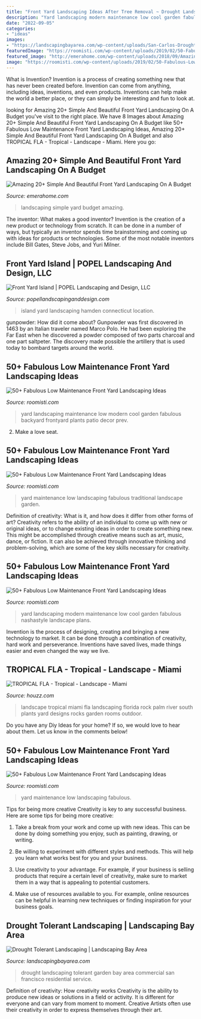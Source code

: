 ```yaml
---
title: "Front Yard Landscaping Ideas After Tree Removal ~ Drought Landscaping Tolerant Garden Bay Area Commercial San Francisco Residential Service"
description: "Yard landscaping modern maintenance low cool garden fabulous nashastyle landscape plans"
date: "2022-09-05"
categories:
- "ideas"
images:
- "https://landscapingbayarea.com/wp-content/uploads/San-Carlos-Drought-Tolerant-Design-4.jpg"
featuredImage: "https://roomisti.com/wp-content/uploads/2019/02/50-Fabulous-Low-Maintenance-Front-Yard-Landscaping-Ideas-10.jpg"
featured_image: "http://emerahome.com/wp-content/uploads/2018/09/Amazing-20-Simple-And-Beautiful-Front-Yard-Landscaping-On-A-Budget-10-1.jpg"
image: "https://roomisti.com/wp-content/uploads/2019/02/50-Fabulous-Low-Maintenance-Front-Yard-Landscaping-Ideas-49.jpg"
---
```



What is Invention?
Invention is a process of creating something new that has never been created before. Invention can come from anything, including ideas, inventions, and even products. Inventions can help make the world a better place, or they can simply be interesting and fun to look at.

	

		
looking for Amazing 20+ Simple And Beautiful Front Yard Landscaping On A Budget you've visit to the right place. We have 8 Images about Amazing 20+ Simple And Beautiful Front Yard Landscaping On A Budget like 50+ Fabulous Low Maintenance Front Yard Landscaping Ideas, Amazing 20+ Simple And Beautiful Front Yard Landscaping On A Budget and also TROPICAL FLA - Tropical - Landscape - Miami. Here you go:
		
    
## Amazing 20+ Simple And Beautiful Front Yard Landscaping On A Budget

<img loading=lazy src="http://emerahome.com/wp-content/uploads/2018/09/Amazing-20-Simple-And-Beautiful-Front-Yard-Landscaping-On-A-Budget-10-1.jpg" onerror="this.onerror=null;this.src='https://tse4.mm.bing.net/th?id=OIP.tNRMKKmYotQjSyJyWQXgsgHaJ4&amp;pid=15.1';" alt="Amazing 20+ Simple And Beautiful Front Yard Landscaping On A Budget">

_Source: emerahome.com_

>landscaping simple yard budget amazing. 

	

The inventor: What makes a good inventor?
Invention is the creation of a new product or technology from scratch. It can be done in a number of ways, but typically an inventor spends time brainstorming and coming up with ideas for products or technologies. Some of the most notable inventors include Bill Gates, Steve Jobs, and Yuri Milner.

    
## Front Yard Island | POPEL Landscaping And Design, LLC

<img loading=lazy src="https://popellandscapinganddesign.com/wp-content/uploads/2018/02/P7070012.jpg" onerror="this.onerror=null;this.src='https://tse1.mm.bing.net/th?id=OIP.BfRAC9-73BnjT96aLqADngHaFj&amp;pid=15.1';" alt="Front Yard Island | POPEL Landscaping and Design, LLC">

_Source: popellandscapinganddesign.com_

>island yard landscaping hamden connecticut location. 

	

gunpowder: How did it come about?
Gunpowder was first discovered in 1463 by an Italian traveler named Marco Polo. He had been exploring the Far East when he discovered a powder composed of two parts charcoal and one part saltpeter. The discovery made possible the artillery that is used today to bombard targets around the world.

    
## 50+ Fabulous Low Maintenance Front Yard Landscaping Ideas

<img loading=lazy src="https://roomisti.com/wp-content/uploads/2019/02/50-Fabulous-Low-Maintenance-Front-Yard-Landscaping-Ideas-10.jpg" onerror="this.onerror=null;this.src='https://tse2.mm.bing.net/th?id=OIP.00h8ZxNhvUG35TjTZnY5kQHaJ2&amp;pid=15.1';" alt="50+ Fabulous Low Maintenance Front Yard Landscaping Ideas">

_Source: roomisti.com_

>yard landscaping maintenance low modern cool garden fabulous backyard frontyard plants patio decor prev. 

	

2. Make a love seat.

    
## 50+ Fabulous Low Maintenance Front Yard Landscaping Ideas

<img loading=lazy src="https://roomisti.com/wp-content/uploads/2019/02/50-Fabulous-Low-Maintenance-Front-Yard-Landscaping-Ideas-34.jpg" onerror="this.onerror=null;this.src='https://tse3.mm.bing.net/th?id=OIP.x2EU5Rdt_xk2uzmzBJesOgHaJ2&amp;pid=15.1';" alt="50+ Fabulous Low Maintenance Front Yard Landscaping Ideas">

_Source: roomisti.com_

>yard maintenance low landscaping fabulous traditional landscape garden. 

	

Definition of creativity: What is it, and how does it differ from other forms of art?
Creativity refers to the ability of an individual to come up with new or original ideas, or to change existing ideas in order to create something new. This might be accomplished through creative means such as art, music, dance, or fiction. It can also be achieved through innovative thinking and problem-solving, which are some of the key skills necessary for creativity.

    
## 50+ Fabulous Low Maintenance Front Yard Landscaping Ideas

<img loading=lazy src="https://roomisti.com/wp-content/uploads/2019/02/50-Fabulous-Low-Maintenance-Front-Yard-Landscaping-Ideas-44.jpg" onerror="this.onerror=null;this.src='https://tse4.mm.bing.net/th?id=OIP.orP131Z8Uz-X4Asub0tIJwHaJ4&amp;pid=15.1';" alt="50+ Fabulous Low Maintenance Front Yard Landscaping Ideas">

_Source: roomisti.com_

>yard landscaping modern maintenance low cool garden fabulous nashastyle landscape plans. 

	

Invention is the process of designing, creating and bringing a new technology to market. It can be done through a combination of creativity, hard work and perseverance. Inventions have saved lives, made things easier and even changed the way we live.

    
## TROPICAL FLA - Tropical - Landscape - Miami

<img loading=lazy src="https://st.hzcdn.com/simgs/05810e2c0d5881ae_4-1139/tropical-landscape.jpg" onerror="this.onerror=null;this.src='https://tse2.mm.bing.net/th?id=OIP.aYi0j-1-FkUeA7INE5XKHQHaFj&amp;pid=15.1';" alt="TROPICAL FLA - Tropical - Landscape - Miami">

_Source: houzz.com_

>landscape tropical miami fla landscaping florida rock palm river south plants yard designs rocks garden rooms outdoor. 

	

Do you have any Diy Ideas for your home? If so, we would love to hear about them. Let us know in the comments below!

    
## 50+ Fabulous Low Maintenance Front Yard Landscaping Ideas

<img loading=lazy src="https://roomisti.com/wp-content/uploads/2019/02/50-Fabulous-Low-Maintenance-Front-Yard-Landscaping-Ideas-49.jpg" onerror="this.onerror=null;this.src='https://tse1.mm.bing.net/th?id=OIP.X1LTBWlLt5qJH7p-dNwe9AHaLH&amp;pid=15.1';" alt="50+ Fabulous Low Maintenance Front Yard Landscaping Ideas">

_Source: roomisti.com_

>yard maintenance low landscaping fabulous. 

	

Tips for being more creative
Creativity is key to any successful business. Here are some tips for being more creative:
1. Take a break from your work and come up with new ideas. This can be done by doing something you enjoy, such as painting, drawing, or writing.

2. Be willing to experiment with different styles and methods. This will help you learn what works best for you and your business.

3. Use creativity to your advantage. For example, if your business is selling products that require a certain level of creativity, make sure to market them in a way that is appealing to potential customers.

4. Make use of resources available to you. For example, online resources can be helpful in learning new techniques or finding inspiration for your business goals.


    
## Drought Tolerant Landscaping | Landscaping Bay Area

<img loading=lazy src="https://landscapingbayarea.com/wp-content/uploads/San-Carlos-Drought-Tolerant-Design-4.jpg" onerror="this.onerror=null;this.src='https://tse4.mm.bing.net/th?id=OIP.QHTaVJFECty0qmzv5oU9DAHaJ4&amp;pid=15.1';" alt="Drought Tolerant Landscaping | Landscaping Bay Area">

_Source: landscapingbayarea.com_

>drought landscaping tolerant garden bay area commercial san francisco residential service. 

	

Definition of creativity: How creativity works
Creativity is the ability to produce new ideas or solutions in a field or activity. It is different for everyone and can vary from moment to moment. Creative Artists often use their creativity in order to express themselves through their art.

